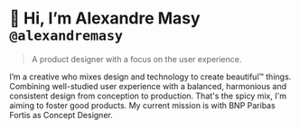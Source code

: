 # 👋 Hi, I’m Alexandre Masy `@alexandremasy`
> A product designer with a focus on the user experience.

I’m a creative who mixes design and technology to create beautiful™ things. Combining well-studied user experience with a balanced, harmonious and consistent design from conception to production. 
That's the spicy mix, I'm aiming to foster good products.
My current mission is with BNP Paribas Fortis as Concept Designer.
